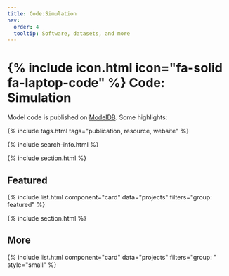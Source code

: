 ```yaml
---
title: Code:Simulation
nav:
  order: 4
  tooltip: Software, datasets, and more
---
```


# {% include icon.html icon="fa-solid fa-laptop-code" %} Code: Simulation

Model code is published on [ModelDB](https://senselab.med.yale.edu/modeldb/author_matches.py?author=Humphries+MD). Some highlights: 

{% include tags.html tags="publication, resource, website" %}

{% include search-info.html %}

{% include section.html %}

## Featured

{% include list.html component="card" data="projects" filters="group: featured" %}

{% include section.html %}

## More

{% include list.html component="card" data="projects" filters="group: " style="small" %}
